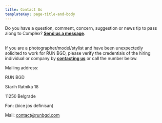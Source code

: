 ```yaml
---
title: Contact Us
templateKey: page-title-and-body
---
```

Do you have a question, comment, concern, suggestion or news tip to pass along to Complex? **[Send us a message](contact@runbgd.com)**. 

\
If you are a photographer/model/stylist and have been unexpectedly solicited to work for RUN BGD, please verify the credentials of the hiring individual or company by **[contacting us](contact@runbgd.com)** or call the number below.



Mailing address:

RUN BGD

Starih Ratnika 18

11250 Belgrade



Fon: (bice jos definisan)

Mail: [contact@runbgd.com](contact@runbgd.com)